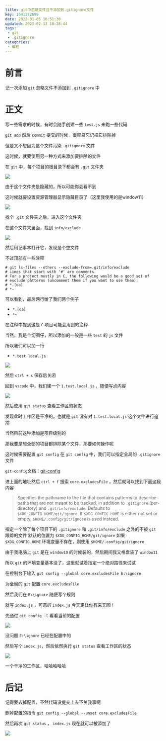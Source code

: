 ```yaml
---
title: git中忽略文件且不添加到.gitignore文件
key: 1641372699date: 2022-01-05 16:51:39
updated: 2023-02-13 18:28:44
tags:
 - git
 - .gitignore
categories:
 - 编程
---
```



# 前言

记一次添加 `git` 忽略文件不添加到 `.gitignore` 中

<!-- more -->

# 正文

写一些需求的时候，有时会随手创建一些 `test.js` 来跑一些代码

`git add` 然后 `commit` 提交的时候，很容易忘记把它排除掉

但是又不想因为这个文件污染 `.gitignore` 文件

这时候，就要使用另一种方式来添加要排除的文件

在 `git` 中，每个项目的根目录下都会有 `.git` 文件夹

![](https://s4.ax1x.com/2022/01/10/7VFPdP.png)

由于这个文件夹是隐藏的，所以可能你会看不到

这时候就要设置资源管理器显示隐藏目录了（这里我使用的是window11）

![](https://s4.ax1x.com/2022/01/10/7VkVk6.png)

找个 `.git` 文件夹之后，进入这个文件夹

在这个文件夹里面，找到 `info/exclude`

![](https://s4.ax1x.com/2022/01/10/7Vk37t.png)

然后用记事本打开它，发现是个空文件

不过顶部有一些注释

```text
# git ls-files --others --exclude-from=.git/info/exclude
# Lines that start with '#' are comments.
# For a project mostly in C, the following would be a good set of
# exclude patterns (uncomment them if you want to use them):
# *.[oa]
# *~
```

可以看到，最后两行给了我们两个例子

- `*.[oa]`
- `*~`

在注释中提到这是 `C` 项目可能会用到的注释

当然，我是个切图仔，所以添加的一般是一些 `test` 的 `js` 文件

所以我们可以加一行

- `*.test.local.js`

![](https://s4.ax1x.com/2022/01/10/7VATqs.png)

然后 `ctrl + s` 保存后关闭

回到 `vscode` 中，我们建一个 `1.test.local.js` ，随便写点内容

![](https://s4.ax1x.com/2022/01/10/7VE1FP.png)

然后使用 `git status` 查看工作区的状态

发现此时工作区是干净的，也就是 `git` 没有对 `1.test.local.js` 这个文件进行追踪

当然目前这种添加是项目级别的

那我要是想全部的项目都排除某个文件，那要如何操作呢

这时候需要配置 `git config` 在 `git config` 中，我们可以指定全局的 `.gitignore` 文件

`git-config`文档：[git-config](http://git-scm.com/docs/git-config)

进上面的地址然后 `ctrl + f` 搜索 `core.excludesFile` ，然后就可以找到下面这段内容

> Specifies the pathname to the file that contains patterns to describe paths that are not meant to be tracked, in addition to `.gitignore` (per-directory) and `.git/info/exclude`. 
> Defaults to `$XDG_CONFIG_HOME/git/ignore`. 
> If `$XDG_CONFIG_HOME` is either not set or empty, `$HOME/.config/git/ignore` is used instead.

指定一个除了每个项目下的 `.gitignore` 和 `.git/info/exclude` 之外的不被 `git` 跟踪的文件
默认的位置为 `$XDG_CONFIG_HOME/git/ignore`
如果 `$XDG_CONFIG_HOME` 环境变量不存在，则使用 `$HOME/.config/git/ignore`

由于我电脑上 `git` 是在 `window10` 的时候装的，然后期间我又格盘装了 `window11`

所以 `git` 的环境变量基本没了，这里就试着指定一个绝对路径来试试

在控制台下输入 `git config --global core.excludesFile E:\ignore` 

为全局的 `git` 配置 `core.excludesFile`

然后我们在 `E:\ignore` 随便写个规则

就写 `index.js` ，可恶的 `index.js` 今天定让你有来无回！

先通过 `git config -l` 看看当前的配置

![](https://s4.ax1x.com/2022/01/10/7VueQf.png)

没问题 `E:\ignore` 已经在配置中的

然后写个 `index.js`，然后依然执行 `git status` 查看工作区的状态

![](https://s4.ax1x.com/2022/01/10/7VugOO.png)

一个干净的工作区，哈哈哈哈哈

# 后记

记得要去掉配置，不然代码没提交上去不关我事啊

删掉配置的指令 `git config --global --unset core.excludesFile`

然后再次 `git status` ， `index.js` 现在就可以被添加了

![](https://s4.ax1x.com/2022/01/10/7VubX8.png)